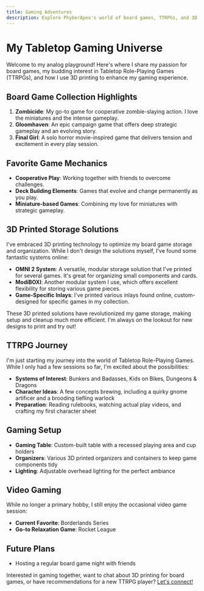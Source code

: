 ```yaml
---
title: Gaming Adventures
description: Explore PhyberApex's world of board games, TTRPGs, and 3D printed storage solutions
---
```


# My Tabletop Gaming Universe

Welcome to my analog playground! Here's where I share my passion for board games, my budding interest in Tabletop Role-Playing Games (TTRPGs), and how I use 3D printing to enhance my gaming experience.

## Board Game Collection Highlights

1. **Zombicide**: My go-to game for cooperative zombie-slaying action. I love the miniatures and the intense gameplay.
2. **Gloomhaven**: An epic campaign game that offers deep strategic gameplay and an evolving story.
3. **Final Girl**: A solo horror movie-inspired game that delivers tension and excitement in every play session.

## Favorite Game Mechanics

- **Cooperative Play**: Working together with friends to overcome challenges.
- **Deck Building Elements**: Games that evolve and change permanently as you play.
- **Miniature-based Games**: Combining my love for miniatures with strategic gameplay.

## 3D Printed Storage Solutions

I've embraced 3D printing technology to optimize my board game storage and organization. While I don't design the solutions myself, I've found some fantastic systems online:

- **OMNI 2 System**: A versatile, modular storage solution that I've printed for several games. It's great for organizing small components and cards.
- **ModiBOXI**: Another modular system I use, which offers excellent flexibility for storing various game pieces.
- **Game-Specific Inlays**: I've printed various inlays found online, custom-designed for specific games in my collection.

These 3D printed solutions have revolutionized my game storage, making setup and cleanup much more efficient. I'm always on the lookout for new designs to print and try out!

## TTRPG Journey

I'm just starting my journey into the world of Tabletop Role-Playing Games. While I only had a few sessions so far, I'm excited about the possibilities:

- **Systems of Interest**: Bunkers and Badasses, Kids on Bikes, Dungeons & Dragons
- **Character Ideas**: A few concepts brewing, including a quirky gnome artificer and a brooding tiefling warlock
- **Preparation**: Reading rulebooks, watching actual play videos, and crafting my first character sheet

## Gaming Setup

- **Gaming Table**: Custom-built table with a recessed playing area and cup holders
- **Organizers**: Various 3D printed organizers and containers to keep game components tidy
- **Lighting**: Adjustable overhead lighting for the perfect ambiance

## Video Gaming

While no longer a primary hobby, I still enjoy the occasional video game session:

- **Current Favorite**: Borderlands Series
- **Go-to Relaxation Game**: Rocket League

## Future Plans

- Hosting a regular board game night with friends

Interested in gaming together, want to chat about 3D printing for board games, or have recommendations for a new TTRPG player? [Let's connect!](/about#let-s-connect)